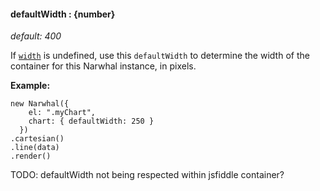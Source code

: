 #### **defaultWidth** : {number}

*default: 400* 

If [`width`](#config_config.chart.width) is undefined, use this `defaultWidth` to determine the width of the container for this Narwhal instance, in pixels.

**Example:**

	new Narwhal({
	    el: ".myChart",
	    chart: { defaultWidth: 250 }
	  })
	.cartesian()
	.line(data)
	.render()

TODO: defaultWidth not being respected within jsfiddle container?



